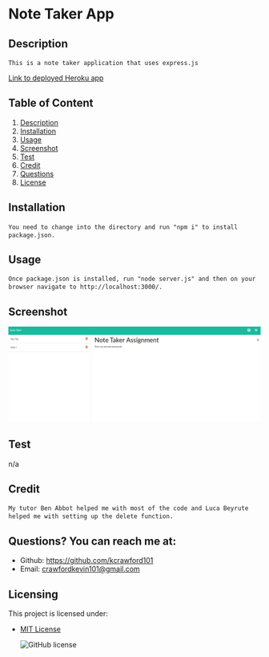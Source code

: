 # Note Taker App
  ## Description 
    This is a note taker application that uses express.js

  [Link to deployed Heroku app](https://fathomless-dawn-48582.herokuapp.com)

  ## Table of Content 
   1. [Description](#Description)
   2. [Installation](#Installation)
   3. [Usage](#Usage)
   4. [Screenshot](#Screenshot)
   4. [Test](#Test)
   5. [Credit](#Credit)
   6. [Questions](#Questions?)
   7. [License](#Licensing)
  
  ## Installation 
    You need to change into the directory and run "npm i" to install package.json.

  ## Usage 
    Once package.json is installed, run "node server.js" and then on your browser navigate to http://localhost:3000/.
  
  ## Screenshot

  ![Note taker screenshot](https://github.com/kcrawford101/Note_Taker/blob/main/Assets/Note_Taker.JPG)

  ## Test 
  n/a

  ## Credit 
    My tutor Ben Abbot helped me with most of the code and Luca Beyrute helped me with setting up the delete function.

  ## Questions? You can reach me at:
  - Github: https://github.com/kcrawford101
  - Email: crawfordkevin101@gmail.com

  ## Licensing
  This project is licensed under:  
* [MIT License](LICENSE.txt)

  ![GitHub license](https://img.shields.io/badge/license-MIT-blue.svg)
